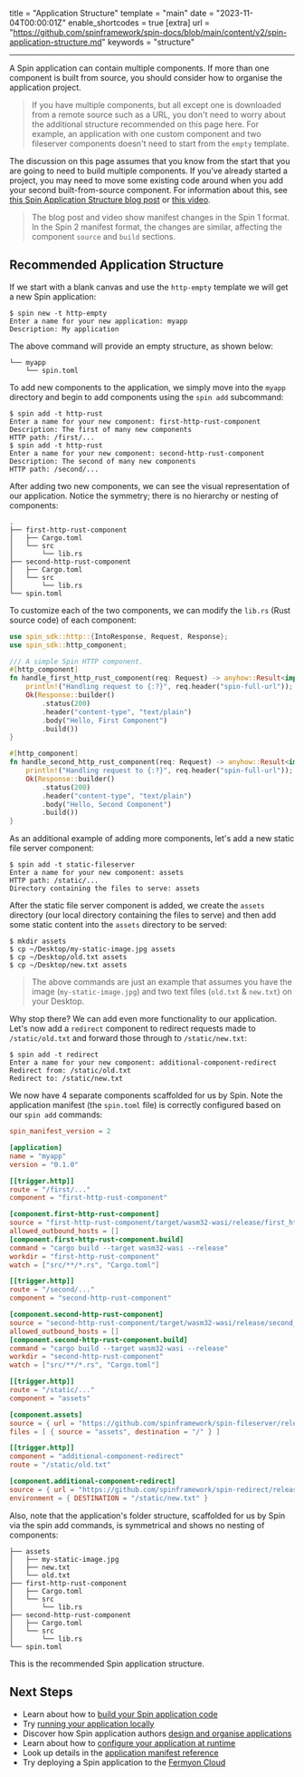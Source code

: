 title = "Application Structure"
template = "main"
date = "2023-11-04T00:00:01Z"
enable_shortcodes = true
[extra]
url = "https://github.com/spinframework/spin-docs/blob/main/content/v2/spin-application-structure.md"
keywords = "structure"

---

A Spin application can contain multiple components. If more than one component is built from source, you should consider how to organise the application project.

> If you have multiple components, but all except one is downloaded from a remote source such as a URL, you don't need to worry about the additional structure recommended on this page here. For example, an application with one custom component and two fileserver components doesn't need to start from the `empty` template.

The discussion on this page assumes that you know from the start that you are going to need to build multiple components. If you've already started a project, you may need to move some existing code around when you add your second built-from-source component. For information about this, see [this Spin Application Structure blog post](https://www.fermyon.com/blog/spin-application-structure) or [this video](https://www.youtube.com/watch?v=QQD-qodabSc).

> The blog post and video show manifest changes in the Spin 1 format. In the Spin 2 manifest format, the changes are similar, affecting the component `source` and `build` sections.

## Recommended Application Structure

If we start with a blank canvas and use the `http-empty` template we will get a new Spin application:

<!-- @selectiveCpy -->

```console
$ spin new -t http-empty
Enter a name for your new application: myapp
Description: My application
```

The above command will provide an empty structure, as shown below:

<!-- @nocpy -->

```console
└── myapp
    └── spin.toml
```

To add new components to the application, we simply move into the `myapp` directory and begin to add components using the `spin add` subcommand:

<!-- @selectiveCpy -->

```console
$ spin add -t http-rust
Enter a name for your new component: first-http-rust-component
Description: The first of many new components
HTTP path: /first/...
$ spin add -t http-rust
Enter a name for your new component: second-http-rust-component
Description: The second of many new components
HTTP path: /second/...
```

After adding two new components, we can see the visual representation of our application. Notice the symmetry; there is no hierarchy or nesting of components:

<!-- @nocpy -->

```console
.
├── first-http-rust-component
│   ├── Cargo.toml
│   └── src
│       └── lib.rs
├── second-http-rust-component
│   ├── Cargo.toml
│   └── src
│       └── lib.rs
└── spin.toml
```

To customize each of the two components, we can modify the `lib.rs` (Rust source code) of each component:

```rust
use spin_sdk::http::{IntoResponse, Request, Response};
use spin_sdk::http_component;

/// A simple Spin HTTP component.
#[http_component]
fn handle_first_http_rust_component(req: Request) -> anyhow::Result<impl IntoResponse> {
    println!("Handling request to {:?}", req.header("spin-full-url"));
    Ok(Response::builder()
        .status(200)
        .header("content-type", "text/plain")
        .body("Hello, First Component")
        .build())
}
```

```rust
#[http_component]
fn handle_second_http_rust_component(req: Request) -> anyhow::Result<impl IntoResponse> {
    println!("Handling request to {:?}", req.header("spin-full-url"));
    Ok(Response::builder()
        .status(200)
        .header("content-type", "text/plain")
        .body("Hello, Second Component")
        .build())
}
```

As an additional example of adding more components, let's add a new static file server component:

<!-- @selectiveCpy -->

```console
$ spin add -t static-fileserver
Enter a name for your new component: assets
HTTP path: /static/...
Directory containing the files to serve: assets
```

After the static file server component is added, we create the `assets` directory (our local directory containing the files to serve) and then add some static content into the `assets` directory to be served:

<!-- @selectiveCpy -->

```console
$ mkdir assets
$ cp ~/Desktop/my-static-image.jpg assets
$ cp ~/Desktop/old.txt assets
$ cp ~/Desktop/new.txt assets
```

> The above commands are just an example that assumes you have the image (`my-static-image.jpg`) and two text files (`old.txt` & `new.txt`) on your Desktop.

Why stop there? We can add even more functionality to our application. Let's now add a `redirect` component to redirect requests made to `/static/old.txt` and forward those through to `/static/new.txt`:

<!-- @selectiveCpy -->

```console
$ spin add -t redirect
Enter a name for your new component: additional-component-redirect
Redirect from: /static/old.txt
Redirect to: /static/new.txt
```

We now have 4 separate components scaffolded for us by Spin. Note the application manifest (the `spin.toml` file) is correctly configured based on our `spin add` commands:

<!-- @nocpy -->

```toml
spin_manifest_version = 2

[application]
name = "myapp"
version = "0.1.0"

[[trigger.http]]
route = "/first/..."
component = "first-http-rust-component"

[component.first-http-rust-component]
source = "first-http-rust-component/target/wasm32-wasi/release/first_http_rust_component.wasm"
allowed_outbound_hosts = []
[component.first-http-rust-component.build]
command = "cargo build --target wasm32-wasi --release"
workdir = "first-http-rust-component"
watch = ["src/**/*.rs", "Cargo.toml"]

[[trigger.http]]
route = "/second/..."
component = "second-http-rust-component"

[component.second-http-rust-component]
source = "second-http-rust-component/target/wasm32-wasi/release/second_http_rust_component.wasm"
allowed_outbound_hosts = []
[component.second-http-rust-component.build]
command = "cargo build --target wasm32-wasi --release"
workdir = "second-http-rust-component"
watch = ["src/**/*.rs", "Cargo.toml"]

[[trigger.http]]
route = "/static/..."
component = "assets"

[component.assets]
source = { url = "https://github.com/spinframework/spin-fileserver/releases/download/v0.1.0/spin_static_fs.wasm", digest = "sha256:96c76d9af86420b39eb6cd7be5550e3cb5d4cc4de572ce0fd1f6a29471536cb4" }
files = [ { source = "assets", destination = "/" } ]

[[trigger.http]]
component = "additional-component-redirect"
route = "/static/old.txt"

[component.additional-component-redirect]
source = { url = "https://github.com/spinframework/spin-redirect/releases/download/v0.1.0/redirect.wasm", digest = "sha256:8bee959843f28fef2a02164f5840477db81d350877e1c22cb524f41363468e52" }
environment = { DESTINATION = "/static/new.txt" }
```

Also, note that the application's folder structure, scaffolded for us by Spin via the spin add commands, is symmetrical and shows no nesting of components:

<!-- @nocpy -->

```console
├── assets
│   ├── my-static-image.jpg
│   ├── new.txt
│   └── old.txt
├── first-http-rust-component
│   ├── Cargo.toml
│   └── src
│       └── lib.rs
├── second-http-rust-component
│   ├── Cargo.toml
│   └── src
│       └── lib.rs
└── spin.toml
```

This is the recommended Spin application structure.

## Next Steps

- Learn about how to [build your Spin application code](build)
- Try [running your application locally](running-apps)
- Discover how Spin application authors [design and organise applications](see-what-people-have-built-with-spin)
- Learn about how to [configure your application at runtime](dynamic-configuration)
- Look up details in the [application manifest reference](manifest-reference)
- Try deploying a Spin application to the [Fermyon Cloud](/cloud/quickstart)